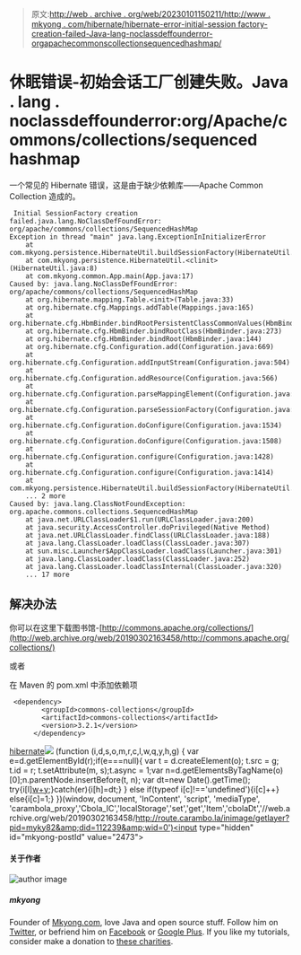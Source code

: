 > 原文:[http://web . archive . org/web/20230101150211/http://www . mkyong . com/hibernate/hibernate-error-initial-session factory-creation-failed-Java-lang-noclassdeffounderror-orgapachecommonscollectionsequencedhashmap/](http://web.archive.org/web/20230101150211/http://www.mkyong.com/hibernate/hibernate-error-initial-sessionfactory-creation-failed-java-lang-noclassdeffounderror-orgapachecommonscollectionssequencedhashmap/)

# 休眠错误-初始会话工厂创建失败。Java . lang . noclassdeffounderror:org/Apache/commons/collections/sequenced hashmap

一个常见的 Hibernate 错误，这是由于缺少依赖库——Apache Common Collection 造成的。

```
 Initial SessionFactory creation failed.java.lang.NoClassDefFoundError: org/apache/commons/collections/SequencedHashMap
Exception in thread "main" java.lang.ExceptionInInitializerError
	at com.mkyong.persistence.HibernateUtil.buildSessionFactory(HibernateUtil.java:18)
	at com.mkyong.persistence.HibernateUtil.<clinit>(HibernateUtil.java:8)
	at com.mkyong.common.App.main(App.java:17)
Caused by: java.lang.NoClassDefFoundError: org/apache/commons/collections/SequencedHashMap
	at org.hibernate.mapping.Table.<init>(Table.java:33)
	at org.hibernate.cfg.Mappings.addTable(Mappings.java:165)
	at org.hibernate.cfg.HbmBinder.bindRootPersistentClassCommonValues(HbmBinder.java:290)
	at org.hibernate.cfg.HbmBinder.bindRootClass(HbmBinder.java:273)
	at org.hibernate.cfg.HbmBinder.bindRoot(HbmBinder.java:144)
	at org.hibernate.cfg.Configuration.add(Configuration.java:669)
	at org.hibernate.cfg.Configuration.addInputStream(Configuration.java:504)
	at org.hibernate.cfg.Configuration.addResource(Configuration.java:566)
	at org.hibernate.cfg.Configuration.parseMappingElement(Configuration.java:1587)
	at org.hibernate.cfg.Configuration.parseSessionFactory(Configuration.java:1555)
	at org.hibernate.cfg.Configuration.doConfigure(Configuration.java:1534)
	at org.hibernate.cfg.Configuration.doConfigure(Configuration.java:1508)
	at org.hibernate.cfg.Configuration.configure(Configuration.java:1428)
	at org.hibernate.cfg.Configuration.configure(Configuration.java:1414)
	at com.mkyong.persistence.HibernateUtil.buildSessionFactory(HibernateUtil.java:13)
	... 2 more
Caused by: java.lang.ClassNotFoundException: org.apache.commons.collections.SequencedHashMap
	at java.net.URLClassLoader$1.run(URLClassLoader.java:200)
	at java.security.AccessController.doPrivileged(Native Method)
	at java.net.URLClassLoader.findClass(URLClassLoader.java:188)
	at java.lang.ClassLoader.loadClass(ClassLoader.java:307)
	at sun.misc.Launcher$AppClassLoader.loadClass(Launcher.java:301)
	at java.lang.ClassLoader.loadClass(ClassLoader.java:252)
	at java.lang.ClassLoader.loadClassInternal(ClassLoader.java:320)
	... 17 more 
```

## 解决办法

你可以在这里下载图书馆-[http://commons.apache.org/collections/](http://web.archive.org/web/20190302163458/http://commons.apache.org/collections/)

或者

在 Maven 的 pom.xml 中添加依赖项

```
 <dependency>
		<groupId>commons-collections</groupId>
		<artifactId>commons-collections</artifactId>
		<version>3.2.1</version>
      </dependency> 
```

[hibernate](http://web.archive.org/web/20190302163458/http://www.mkyong.com/tag/hibernate/)![](../Images/701ea3f40fcec428ff87586be34edabd.png) (function (i,d,s,o,m,r,c,l,w,q,y,h,g) { var e=d.getElementById(r);if(e===null){ var t = d.createElement(o); t.src = g; t.id = r; t.setAttribute(m, s);t.async = 1;var n=d.getElementsByTagName(o)[0];n.parentNode.insertBefore(t, n); var dt=new Date().getTime(); try{i[l][w+y](h,i[l][q+y](h)+'&amp;'+dt);}catch(er){i[h]=dt;} } else if(typeof i[c]!=='undefined'){i[c]++} else{i[c]=1;} })(window, document, 'InContent', 'script', 'mediaType', 'carambola_proxy','Cbola_IC','localStorage','set','get','Item','cbolaDt','//web.archive.org/web/20190302163458/http://route.carambo.la/inimage/getlayer?pid=myky82&amp;did=112239&amp;wid=0')<input type="hidden" id="mkyong-postId" value="2473">

#### 关于作者

![author image](../Images/e7dd0a89b80b77e9bd82d224483594ad.png)

##### mkyong

Founder of [Mkyong.com](http://web.archive.org/web/20190302163458/http://mkyong.com/), love Java and open source stuff. Follow him on [Twitter](http://web.archive.org/web/20190302163458/https://twitter.com/mkyong), or befriend him on [Facebook](http://web.archive.org/web/20190302163458/http://www.facebook.com/java.tutorial) or [Google Plus](http://web.archive.org/web/20190302163458/https://plus.google.com/110948163568945735692?rel=author). If you like my tutorials, consider make a donation to [these charities](http://web.archive.org/web/20190302163458/http://www.mkyong.com/blog/donate-to-charity/).